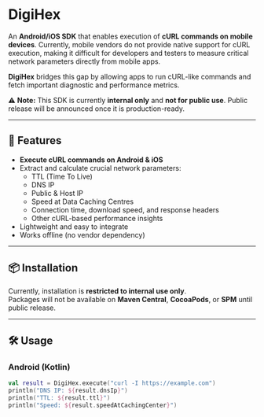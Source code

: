 # DigiHex

An **Android/iOS SDK** that enables execution of **cURL commands on mobile devices**. Currently, mobile vendors do not provide native support for cURL execution, making it difficult for developers and testers to measure critical network parameters directly from mobile apps.  

**DigiHex** bridges this gap by allowing apps to run cURL-like commands and fetch important diagnostic and performance metrics.  

⚠️ **Note:** This SDK is currently **internal only** and **not for public use**. Public release will be announced once it is production-ready.  

---

## 🚀 Features

- **Execute cURL commands on Android & iOS**  
- Extract and calculate crucial network parameters:  
  - TTL (Time To Live)  
  - DNS IP  
  - Public & Host IP  
  - Speed at Data Caching Centres  
  - Connection time, download speed, and response headers  
  - Other cURL-based performance insights  
- Lightweight and easy to integrate  
- Works offline (no vendor dependency)  

---

## 📦 Installation

Currently, installation is **restricted to internal use only**.  
Packages will not be available on **Maven Central**, **CocoaPods**, or **SPM** until public release.  

---

## 🛠️ Usage

### Android (Kotlin)

```kotlin
val result = DigiHex.execute("curl -I https://example.com")
println("DNS IP: ${result.dnsIp}")
println("TTL: ${result.ttl}")
println("Speed: ${result.speedAtCachingCenter}")
